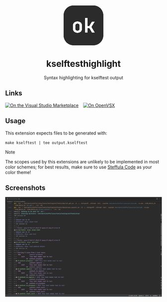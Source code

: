 <div align="center">

![](.media/icon-128x128.png)

# kselftesthighlight

Syntax highlighting for kselftest output

</div>

## Links

[![On the Visual Studio Marketplace](https://img.shields.io/visual-studio-marketplace/d/steffo.kselftest?label=visual+studio+marketplace)](https://marketplace.visualstudio.com/items?itemName=steffo.kselftest)
 
[![On OpenVSX](https://img.shields.io/open-vsx/dt/steffo/kselftest?label=open+vsx+registry)](https://open-vsx.org/extension/steffo/kselftest)


## Usage

This extension expects files to be generated with:

```shell
make kselftest | tee output.kselftest
```

> [!Note]
>
> The scopes used by this extensions are unlikely to be implemented in most color schemes; for best results, make sure to use [Steffula Code](https://github.com/Steffo99/steffula-code) as your color theme!

## Screenshots

![](.media/screenshot-1.png)

